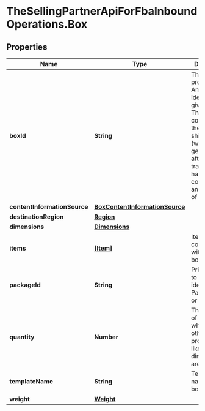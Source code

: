# TheSellingPartnerApiForFbaInboundOperations.Box

## Properties
Name | Type | Description | Notes
------------ | ------------- | ------------- | -------------
**boxId** | **String** | The ID provided by Amazon that identifies a given box. This ID is comprised of the external shipment ID (which is generated after transportation has been confirmed) and the index of the box. | [optional] 
**contentInformationSource** | [**BoxContentInformationSource**](BoxContentInformationSource.md) |  | [optional] 
**destinationRegion** | [**Region**](Region.md) |  | [optional] 
**dimensions** | [**Dimensions**](Dimensions.md) |  | [optional] 
**items** | [**[Item]**](Item.md) | Items contained within the box. | [optional] 
**packageId** | **String** | Primary key to uniquely identify a Package (Box or Pallet). | 
**quantity** | **Number** | The number of containers where all other properties like weight or dimensions are identical. | [optional] 
**templateName** | **String** | Template name of the box. | [optional] 
**weight** | [**Weight**](Weight.md) |  | [optional] 


